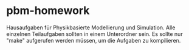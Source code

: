 pbm-homework
============

Hausaufgaben für Physikbasierte Modellierung und Simulation.
Alle einzelnen Teilaufgaben sollten in einem Unterordner sein.
Es sollte nur "make" aufgerufen werden müssen, um die Aufgaben zu kompilieren.
